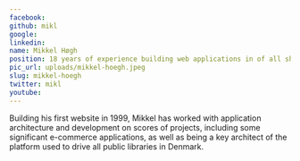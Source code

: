 ```yaml
---
facebook: 
github: mikl
google: 
linkedin: 
name: Mikkel Høgh
position: 18 years of experience building web applications in of all shapes and sizes
pic_url: uploads/mikkel-hoegh.jpeg
slug: mikkel-hoegh
twitter: mikl
youtube: 
---
```

<p>Building his first website in 1999, Mikkel has worked with application architecture and development on scores of projects, including some significant e-commerce applications, as well as being a key architect of the platform used to drive all public libraries in Denmark.</p>
